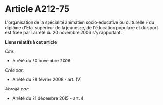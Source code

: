 # Article A212-75

L'organisation de la spécialité animation socio-éducative ou culturelle » du diplôme d'Etat supérieur de la jeunesse, de
l'éducation populaire et du sport est fixée par l'arrêté du 20 novembre 2006 s'y rapportant.

**Liens relatifs à cet article**

_Cite_:

  - Arrêté du 20 novembre 2006

_Créé par_:

  - Arrêté du 28 février 2008 - art. (V)

_Abrogé par_:

  - Arrêté du 21 décembre 2015 - art. 4
